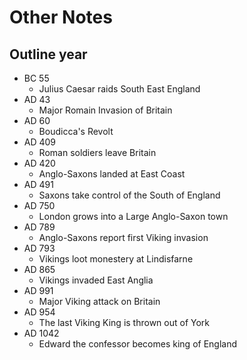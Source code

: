 # Other Notes

## Outline year
- BC 55 
    - Julius Caesar raids South East England
- AD 43 
    - Major Romain Invasion of Britain
- AD 60 
    - Boudicca's Revolt
- AD 409 
    - Roman soldiers leave Britain
- AD 420 
    - Anglo-Saxons landed at East Coast
- AD 491 
    - Saxons take control of the South of England
- AD 750 
    - London grows into a Large Anglo-Saxon town
- AD 789 
    - Anglo-Saxons report first Viking invasion
- AD 793 
    - Vikings loot monestery at Lindisfarne
- AD 865 
    - Vikings invaded East Anglia
- AD 991 
    - Major Viking attack on Britain
- AD 954 
    - The last Viking King is thrown out of York
- AD 1042 
    - Edward the confessor becomes king of England

